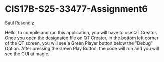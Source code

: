 # CIS17B-S25-33477-Assignment6
Saul Resendiz

Hello, to compile and run this application, you will have to use QT Creator. Once you open the designated file on QT Creator, in the bottom left corner of the QT screen, you will see a Green Player button below the "Debug" Option. After pressing the Green Play Button, the code will run and you will see the GUI at magic.
